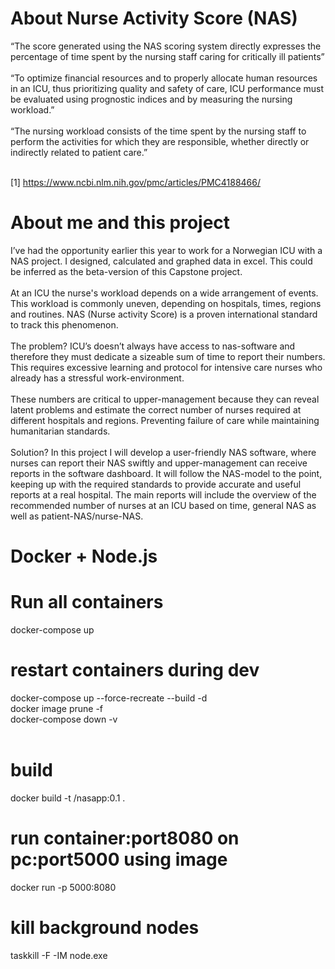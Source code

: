 # About Nurse Activity Score (NAS)

“The score generated using the NAS scoring system directly expresses the percentage of time spent by the nursing staff caring for critically ill patients”<br><br>
“To optimize financial resources and to properly allocate human resources in an ICU, thus prioritizing quality and safety of care, ICU performance must be evaluated using prognostic indices and by measuring the nursing workload.”<br><br>
“The nursing workload consists of the time spent by the nursing staff to perform the activities for which they are responsible, whether directly or indirectly related to patient care.”<br><br>

[1] https://www.ncbi.nlm.nih.gov/pmc/articles/PMC4188466/

# About me and this project

I’ve had the opportunity earlier this year to work for a Norwegian ICU with a NAS project. I designed, calculated and graphed data in excel. This could be inferred as the beta-version of this Capstone project.<br><br>
At an ICU the nurse's workload depends on a wide arrangement of events. This workload is commonly uneven, depending on hospitals, times, regions and routines. NAS (Nurse activity Score) is a proven international standard to track this phenomenon.<br><br>
The problem? ICU’s doesn’t always have access to nas-software and therefore they must dedicate a sizeable sum of time to report their numbers. This requires excessive learning and protocol for intensive care nurses who already has a stressful work-environment.<br><br>
These numbers are critical to upper-management because they can reveal latent problems and estimate the correct number of nurses required at different hospitals and regions. Preventing failure of care while maintaining humanitarian standards.<br><br>
Solution? In this project I will develop a user-friendly NAS software, where nurses can report their NAS swiftly and upper-management can receive reports in the software dashboard. It will follow the NAS-model to the point, keeping up with the required standards to provide accurate and useful reports at a real hospital. The main reports will include the overview of the recommended number of nurses at an ICU based on time, general NAS as well as patient-NAS/nurse-NAS.<br>


# Docker + Node.js

# Run all containers
docker-compose up
<br>
# restart containers during dev
docker-compose up --force-recreate --build -d<br>
docker image prune -f<br>
docker-compose down -v<br>
<br>
# build
docker build -t <user>/nasapp:0.1 .
<br>
# run container:port8080 on pc:port5000 using image
docker run -p 5000:8080 <image-id>
<br>

# kill background nodes
taskkill -F -IM node.exe
